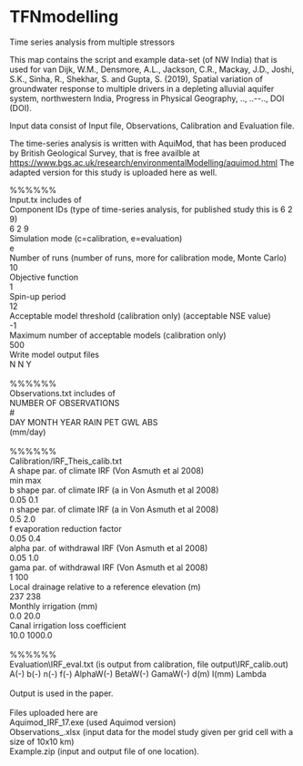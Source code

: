 # TFNmodelling
Time series analysis from multiple stressors

This map contains the script and example data-set (of NW India) that is used for 
van Dijk, W.M., Densmore, A.L., Jackson, C.R., Mackay, J.D., Joshi, S.K., Sinha, R., Shekhar, S. and Gupta, S. (2019), Spatial variation of groundwater response to multiple drivers in a depleting alluvial aquifer system, northwestern India, Progress in Physical Geography, .., ..--.., DOI (DOI).

Input data consist of Input file, Observations, Calibration and Evaluation file.

The time-series analysis is written with AquiMod, that has been produced by British Geological Survey, that is free availble at
https://www.bgs.ac.uk/research/environmentalModelling/aquimod.html The adapted version for this study is uploaded here as well.

%%%%%%<br/>
Input.tx includes of<br/>
Component IDs (type of time-series analysis, for published study this is 6 2 9)<br/>
6 2 9<br/>
Simulation mode (c=calibration, e=evaluation)<br/>
e<br/>
Number of runs (number of runs, more for calibration mode, Monte Carlo)<br/>
10<br/>
Objective function<br/>
1<br/>
Spin-up period<br/>
12<br/>
Acceptable model threshold (calibration only) (acceptable NSE value)<br/>
-1<br/>
Maximum number of acceptable models (calibration only)<br/>
500<br/>
Write model output files<br/>
N N Y<br/>
<br/>
%%%%%%<br/>
Observations.txt includes of<br/>
NUMBER OF OBSERVATIONS<br/>
#<br/>
DAY	 MONTH	 YEAR	 RAIN	 PET	 GWL	 ABS<br/>
                   (mm/day)<br/>
<br/>
%%%%%%<br/>
Calibration/IRF_Theis_calib.txt<br/>
A shape par. of climate IRF (Von Asmuth et al 2008)<br/>
min max <br/>
b shape par. of climate IRF (a in Von Asmuth et al 2008)<br/>
0.05 0.1<br/>
n shape par. of climate IRF (a in Von Asmuth et al 2008)<br/>
0.5 2.0<br/>
f evaporation reduction factor<br/>
0.05 0.4<br/>
alpha par. of withdrawal IRF (Von Asmuth et al 2008)<br/>
0.05 1.0<br/>
gama par. of withdrawal IRF (Von Asmuth et al 2008)<br/>
1 100<br/>
Local drainage relative to a reference elevation (m)<br/>
237 238<br/>
Monthly irrigation (mm)<br/>
0.0 20.0<br/>
Canal irrigation loss coefficient<br/>
10.0 1000.0<br/>
<br/>
%%%%%%<br/>
Evaluation\IRF_eval.txt (is output from calibration, file output\IRF_calib.out)<br/>
A(-)	b(-)	n(-)	f(-)	AlphaW(-)	BetaW(-)	GamaW(-)	d(m)  I(mm)	Lambda<br/>
<br/>
Output is used in the paper.<br/>
<br/>
Files uploaded here are<br/>
Aquimod_IRF_17.exe (used Aquimod version)<br/>
Observations_.xlsx (input data for the model study given per grid cell with a size of 10x10 km)<br/>
Example.zip (input and output file of one location).<br/>
